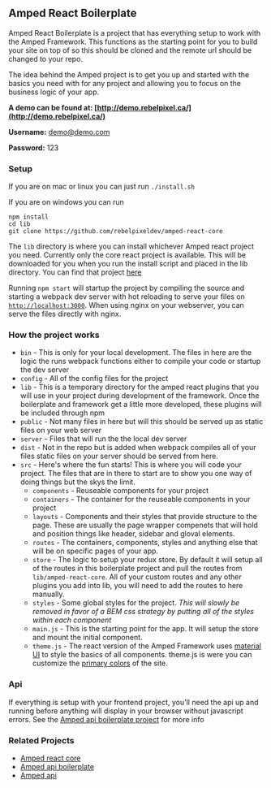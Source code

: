 ## Amped React Boilerplate

Amped React Boilerplate is a project that has everything setup to work with the Amped Framework. This functions as the starting point for you to build your site on top of so this should be cloned and the remote url should be changed to your repo.

The idea behind the Amped project is to get you up and started with the basics you need with for any project and allowing you to focus on the business logic of your app.

**A demo can be found at: [http://demo.rebelpixel.ca/](http://demo.rebelpixel.ca/)**

**Username:** demo@demo.com

**Password:** 123

### Setup

If you are on mac or linux you can just run `./install.sh`

If you are on windows you can run
```
npm install
cd lib	
git clone https://github.com/rebelpixeldev/amped-react-core
```

The `lib` directory is where you can install whichever Amped react project you need. Currently only the core react project is available. This will be downloaded for you when you run the install script and placed in the lib directory. You can find that project [here](https://github.com/rebelpixeldev/amped-react-core)

Running `npm start` will startup the project by compiling the source and starting a webpack dev server with hot reloading to serve your files on [`http://localhost:3000`](http://localhost:3000). When using nginx on your webserver, you can serve the files directly with nginx.

### How the project works

* `bin` - This is only for your local development. The files in here are the logic the runs webpack functions either to compile your code or startup the dev server
* `config` - All of the config files for the project
* `lib` - This is a temporary directory for the amped react plugins that you will use in your project during development of the framework. Once the boilerplate and framework get a little more developed, these plugins will be included through npm
* `public` - Not many files in here but will this should be served up as static files on your web server
* `server` - Files that will run the the local dev server
* `dist` - Not in the repo but is added when webpack compiles all of your files static files on your server should be served from here.
* `src` - Here's where the fun starts! This is where you will code your project. The files that are in there to start are to show you one way of doing things but the skys the limit.
    * `components` - Reuseable components for your project
    * `containers` - The container for the reuseable components in your project
    * `layouts` - Components and their styles that provide structure to the page. These are usually the page wrapper compenets that will hold and position things like header, sidebar and gloval elements.
    * `routes` - The containers, components, styles and anything else that will be on specific pages of your app.
    * `store` - The logic to setup your redux store. By default it will setup all of the routes in this boilerplate project and pull the routes from `lib/amped-react-core`. All of your custom routes and any other plugins you add into lib, you will need to add the routes to here manually.
    * `styles` - Some global styles for the project. *This will slowly be removed in favor of a BEM css strategy by putting all of the styles within each component*
    * `main.js` - This is the starting point for the app. It will setup the store and mount the initial component.
    * `theme.js` - The react version of the Amped Framework uses [material UI](http://www.material-ui.com) to style the basics of all components. theme.js is were you can customize the [primary colors](http://www.material-ui.com/#/customization/colors) of the site.

### Api

If everything is setup with your frontend project, you'll need the api up and running before anything will display in your browser without javascript errors. See the [Amped api boilerplate project](https://github.com/rebelpixeldev/amped-api-boilerplate) for more info

### Related Projects
* [Amped react core](https://github.com/rebelpixeldev/amped-react-core)
* [Amped api boilerplate](https://github.com/rebelpixeldev/amped-api-boilerplate)
* [Amped api](https://github.com/rebelpixeldev/amped-api)